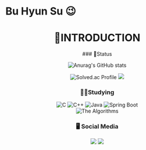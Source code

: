# Bu Hyun Su 😉
# <div align=center>🙌INTRODUCTION<div>
<div align=center>
 
 <div>
### 👏Status


![Anurag's GitHub stats](https://github-readme-stats.vercel.app/api?username=HyunSu1768&show_icons=true&theme=radical)

![Solved.ac Profile](http://mazassumnida.wtf/api/v2/generate_badge?boj=azxcv1768)
 <img src="http://mazandi.herokuapp.com/api?handle=azxcv1768&theme=warm"/>
 
 ### 🧑‍💻Studying
![C](https://img.shields.io/badge/C-007396.svg?&style=for-the-badge&logo=C&logoColor=white)
 <img alt="C++" src ="https://img.shields.io/badge/C++-00599C.svg?&style=for-the-badge&logo=C++&logoColor=white"/>
 <img alt="Java" src ="https://img.shields.io/badge/Java-F7DF1E.svg?&style=for-the-badge&logo=Java&logoColor=white"/>
  <img alt="Spring Boot" src ="https://img.shields.io/badge/Spring Boot-6DB33F.svg?&style=for-the-badge&logo=Spring Boot&logoColor=white"/>
  <br>
![The Algorithms](https://img.shields.io/badge/The%20Algorithms-00BCB4.svg?&style=for-the-badge&logo=The%20Algorithms&logoColor=white)

### 🖥 Social Media
  <a href="https://www.instagram.com/hyunsu._.1221/"><img src="https://img.shields.io/badge/Instagram-E4405F?style=flat-square&logo=Instagram&logoColor=white&link=https://www.instagram.com/hyunsu._.1221//"/></a>
  <a href="https://www.youtube.com/channel/UCvflNbK2JMkmIIeQyFsBLng"><img src="https://img.shields.io/badge/YouTube-FF0000?style=flat-square&logo=YouTube&logoColor=white&link=https://www.youtube.com/channel/UCvflNbK2JMkmIIeQyFsBLng"/></a>
  

